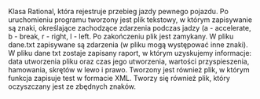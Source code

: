Klasa Rational, która rejestruje przebieg jazdy pewnego pojazdu. 
Po uruchomieniu programu tworzony jest plik tekstowy, w którym zapisywanie są znaki, określające zachodzące zdarzenia podczas jadzy (a - accelerate, b - break, r - right, l - left. Po zakończeniu plik jest zamykany.
W pliku dane.txt zapisywane są zdarzenia (w pliku mogą występować inne znaki).
W pliku dane txt zostaje zapisany raport, w którym uzyskujemy informacje: data utworzenia pliku oraz czas jego utworzenia, wartości przyspieszenia, hamowania, skrętów w lewo i prawo.
Tworzony jest również plik, w którym funkcja zapisuje test w formacie XML.
Tworzy się również plik, który oczyszczany jest ze zbędnych znaków.
